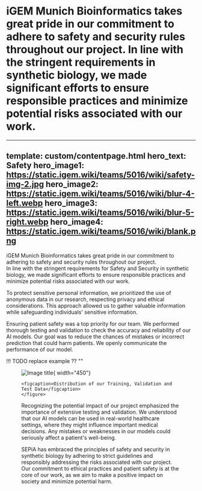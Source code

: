 iGEM Munich Bioinformatics takes great pride in our commitment to adhere to safety and security rules throughout our project. In line with the stringent requirements in synthetic biology, we made significant efforts to ensure responsible practices and minimize potential risks associated with our work.
=======
---
template: custom/contentpage.html
hero_text: Safety
hero_image1: https://static.igem.wiki/teams/5016/wiki/safety-img-2.jpg
hero_image2: https://static.igem.wiki/teams/5016/wiki/blur-4-left.webp
hero_image3: https://static.igem.wiki/teams/5016/wiki/blur-5-right.webp
hero_image4: https://static.igem.wiki/teams/5016/wiki/blank.png
---

iGEM Munich Bioinformatics takes great pride in our commitment to adhering to safety and security rules throughout our project.\
In line with the stringent requirements for Safety and Security in synthetic biology, we made significant efforts to ensure responsible practices and minimize potential risks associated with our work.

To protect sensitive personal information, we prioritized the use of anonymous data in our research, respecting privacy and ethical considerations. This approach allowed us to gather valuable information while safeguarding individuals' sensitive information.

Ensuring patient safety was a top priority for our team. We performed thorough testing and validation to check the accuracy and reliability of our AI models.
Our goal was to reduce the chances of mistakes or incorrect prediction that could harm patients. We openly communicate the performance of our model.

!!! TODO replace example ?? ""
    <figure markdown>
        ![Image title](https://static.igem.wiki/teams/5016/wiki/testing-data-of-our-model.png){ width="450"}
        
    <figcaption>Distribution of our Training, Validation and Test Data</figcaption>
    </figure>
Recognizing the potential impact of our project emphasized the importance of extensive testing and validation.
We understood that our AI models can be used in real-world healthcare settings, where they might influence important medical decisions. Any mistakes or weaknesses in our models could seriously affect a patient's well-being.

SEPiA has embraced the principles of safety and security in synthetic biology by adhering to strict guidelines and responsibly addressing the risks associated with our project.
Our commitment to ethical practices and patient safety is at the core of our work, as we aim to make a positive impact on society and minimize potential harm.
